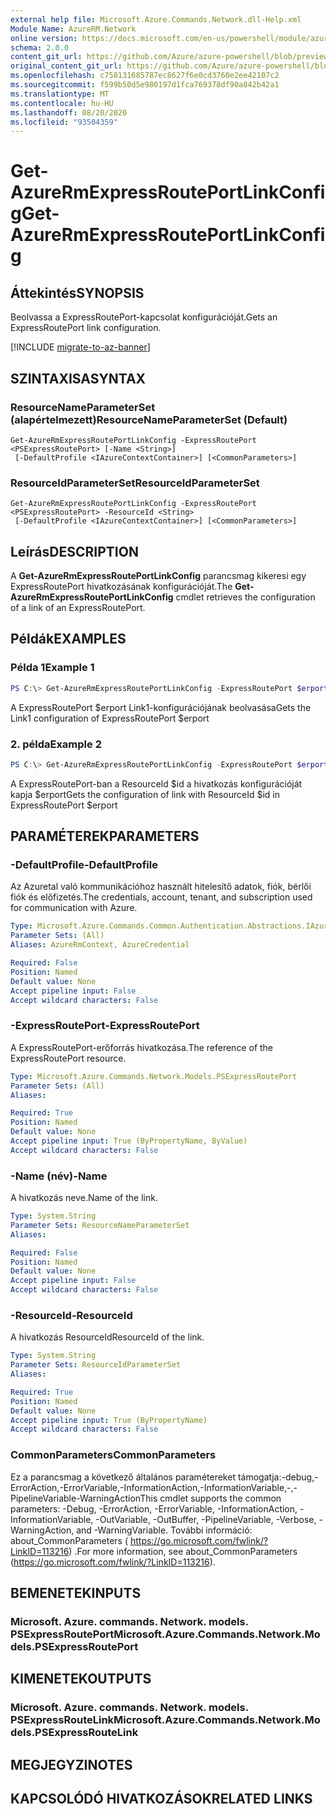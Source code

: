 ```yaml
---
external help file: Microsoft.Azure.Commands.Network.dll-Help.xml
Module Name: AzureRM.Network
online version: https://docs.microsoft.com/en-us/powershell/module/azurerm.network/get-azurermexpressrouteportlinkconfig
schema: 2.0.0
content_git_url: https://github.com/Azure/azure-powershell/blob/preview/src/ResourceManager/Network/Commands.Network/help/Get-AzureRmExpressRoutePortLinkConfig.md
original_content_git_url: https://github.com/Azure/azure-powershell/blob/preview/src/ResourceManager/Network/Commands.Network/help/Get-AzureRmExpressRoutePortLinkConfig.md
ms.openlocfilehash: c758131685787ec8627f6e0cd3760e2ee42107c2
ms.sourcegitcommit: f599b50d5e980197d1fca769378df90a842b42a1
ms.translationtype: MT
ms.contentlocale: hu-HU
ms.lasthandoff: 08/20/2020
ms.locfileid: "93504359"
---
```

# <span data-ttu-id="ca384-101">Get-AzureRmExpressRoutePortLinkConfig</span><span class="sxs-lookup"><span data-stu-id="ca384-101">Get-AzureRmExpressRoutePortLinkConfig</span></span>

## <span data-ttu-id="ca384-102">Áttekintés</span><span class="sxs-lookup"><span data-stu-id="ca384-102">SYNOPSIS</span></span>
<span data-ttu-id="ca384-103">Beolvassa a ExpressRoutePort-kapcsolat konfigurációját.</span><span class="sxs-lookup"><span data-stu-id="ca384-103">Gets an ExpressRoutePort link configuration.</span></span>

[!INCLUDE [migrate-to-az-banner](../../includes/migrate-to-az-banner.md)]

## <span data-ttu-id="ca384-104">SZINTAXISA</span><span class="sxs-lookup"><span data-stu-id="ca384-104">SYNTAX</span></span>

### <span data-ttu-id="ca384-105">ResourceNameParameterSet (alapértelmezett)</span><span class="sxs-lookup"><span data-stu-id="ca384-105">ResourceNameParameterSet (Default)</span></span>
```
Get-AzureRmExpressRoutePortLinkConfig -ExpressRoutePort <PSExpressRoutePort> [-Name <String>]
 [-DefaultProfile <IAzureContextContainer>] [<CommonParameters>]
```

### <span data-ttu-id="ca384-106">ResourceIdParameterSet</span><span class="sxs-lookup"><span data-stu-id="ca384-106">ResourceIdParameterSet</span></span>
```
Get-AzureRmExpressRoutePortLinkConfig -ExpressRoutePort <PSExpressRoutePort> -ResourceId <String> 
 [-DefaultProfile <IAzureContextContainer>] [<CommonParameters>]
```

## <span data-ttu-id="ca384-107">Leírás</span><span class="sxs-lookup"><span data-stu-id="ca384-107">DESCRIPTION</span></span>
<span data-ttu-id="ca384-108">A **Get-AzureRmExpressRoutePortLinkConfig** parancsmag kikeresi egy ExpressRoutePort hivatkozásának konfigurációját.</span><span class="sxs-lookup"><span data-stu-id="ca384-108">The **Get-AzureRmExpressRoutePortLinkConfig** cmdlet retrieves the configuration of a link of an ExpressRoutePort.</span></span>

## <span data-ttu-id="ca384-109">Példák</span><span class="sxs-lookup"><span data-stu-id="ca384-109">EXAMPLES</span></span>

### <span data-ttu-id="ca384-110">Példa 1</span><span class="sxs-lookup"><span data-stu-id="ca384-110">Example 1</span></span>
```powershell
PS C:\> Get-AzureRmExpressRoutePortLinkConfig -ExpressRoutePort $erport -Name Link1
```

<span data-ttu-id="ca384-111">A ExpressRoutePort $erport Link1-konfigurációjának beolvasása</span><span class="sxs-lookup"><span data-stu-id="ca384-111">Gets the Link1 configuration of ExpressRoutePort $erport</span></span>

### <span data-ttu-id="ca384-112">2. példa</span><span class="sxs-lookup"><span data-stu-id="ca384-112">Example 2</span></span>
```powershell
PS C:\> Get-AzureRmExpressRoutePortLinkConfig -ExpressRoutePort $erport -ResourceId $id
```

<span data-ttu-id="ca384-113">A ExpressRoutePort-ban a ResourceId $id a hivatkozás konfigurációját kapja $erport</span><span class="sxs-lookup"><span data-stu-id="ca384-113">Gets the configuration of link with ResourceId $id in ExpressRoutePort $erport</span></span>

## <span data-ttu-id="ca384-114">PARAMÉTEREK</span><span class="sxs-lookup"><span data-stu-id="ca384-114">PARAMETERS</span></span>

### <span data-ttu-id="ca384-115">-DefaultProfile</span><span class="sxs-lookup"><span data-stu-id="ca384-115">-DefaultProfile</span></span>
<span data-ttu-id="ca384-116">Az Azuretal való kommunikációhoz használt hitelesítő adatok, fiók, bérlői fiók és előfizetés.</span><span class="sxs-lookup"><span data-stu-id="ca384-116">The credentials, account, tenant, and subscription used for communication with Azure.</span></span>

```yaml
Type: Microsoft.Azure.Commands.Common.Authentication.Abstractions.IAzureContextContainer
Parameter Sets: (All)
Aliases: AzureRmContext, AzureCredential

Required: False
Position: Named
Default value: None
Accept pipeline input: False
Accept wildcard characters: False
```

### <span data-ttu-id="ca384-117">-ExpressRoutePort</span><span class="sxs-lookup"><span data-stu-id="ca384-117">-ExpressRoutePort</span></span>
<span data-ttu-id="ca384-118">A ExpressRoutePort-erőforrás hivatkozása.</span><span class="sxs-lookup"><span data-stu-id="ca384-118">The reference of the ExpressRoutePort resource.</span></span>

```yaml
Type: Microsoft.Azure.Commands.Network.Models.PSExpressRoutePort
Parameter Sets: (All)
Aliases:

Required: True
Position: Named
Default value: None
Accept pipeline input: True (ByPropertyName, ByValue)
Accept wildcard characters: False
```

### <span data-ttu-id="ca384-119">-Name (név)</span><span class="sxs-lookup"><span data-stu-id="ca384-119">-Name</span></span>
<span data-ttu-id="ca384-120">A hivatkozás neve.</span><span class="sxs-lookup"><span data-stu-id="ca384-120">Name of the link.</span></span>

```yaml
Type: System.String
Parameter Sets: ResourceNameParameterSet
Aliases:

Required: False
Position: Named
Default value: None
Accept pipeline input: False
Accept wildcard characters: False
```

### <span data-ttu-id="ca384-121">-ResourceId</span><span class="sxs-lookup"><span data-stu-id="ca384-121">-ResourceId</span></span>
<span data-ttu-id="ca384-122">A hivatkozás ResourceId</span><span class="sxs-lookup"><span data-stu-id="ca384-122">ResourceId of the link.</span></span>

```yaml
Type: System.String
Parameter Sets: ResourceIdParameterSet
Aliases:

Required: True
Position: Named
Default value: None
Accept pipeline input: True (ByPropertyName)
Accept wildcard characters: False
```

### <span data-ttu-id="ca384-123">CommonParameters</span><span class="sxs-lookup"><span data-stu-id="ca384-123">CommonParameters</span></span>
<span data-ttu-id="ca384-124">Ez a parancsmag a következő általános paramétereket támogatja:-debug,-ErrorAction,-ErrorVariable,-InformationAction,-InformationVariable,-,-PipelineVariable-WarningAction</span><span class="sxs-lookup"><span data-stu-id="ca384-124">This cmdlet supports the common parameters: -Debug, -ErrorAction, -ErrorVariable, -InformationAction, -InformationVariable, -OutVariable, -OutBuffer, -PipelineVariable, -Verbose, -WarningAction, and -WarningVariable.</span></span> <span data-ttu-id="ca384-125">További információ: about_CommonParameters ( https://go.microsoft.com/fwlink/?LinkID=113216) .</span><span class="sxs-lookup"><span data-stu-id="ca384-125">For more information, see about_CommonParameters (https://go.microsoft.com/fwlink/?LinkID=113216).</span></span>

## <span data-ttu-id="ca384-126">BEMENETEK</span><span class="sxs-lookup"><span data-stu-id="ca384-126">INPUTS</span></span>

### <span data-ttu-id="ca384-127">Microsoft. Azure. commands. Network. models. PSExpressRoutePort</span><span class="sxs-lookup"><span data-stu-id="ca384-127">Microsoft.Azure.Commands.Network.Models.PSExpressRoutePort</span></span>

## <span data-ttu-id="ca384-128">KIMENETEK</span><span class="sxs-lookup"><span data-stu-id="ca384-128">OUTPUTS</span></span>

### <span data-ttu-id="ca384-129">Microsoft. Azure. commands. Network. models. PSExpressRouteLink</span><span class="sxs-lookup"><span data-stu-id="ca384-129">Microsoft.Azure.Commands.Network.Models.PSExpressRouteLink</span></span>

## <span data-ttu-id="ca384-130">MEGJEGYZI</span><span class="sxs-lookup"><span data-stu-id="ca384-130">NOTES</span></span>

## <span data-ttu-id="ca384-131">KAPCSOLÓDÓ HIVATKOZÁSOK</span><span class="sxs-lookup"><span data-stu-id="ca384-131">RELATED LINKS</span></span>
